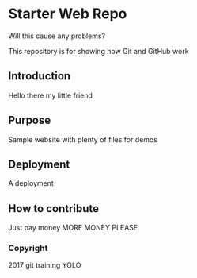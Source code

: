 # Starter Web Repo
Will this cause any problems?

This repository is for showing how Git and GitHub work

## Introduction
Hello there my little friend

## Purpose

Sample website with plenty of files for demos

## Deployment
A deployment

## How to contribute
Just pay money
MORE MONEY PLEASE

### Copyright
2017 git training
YOLO